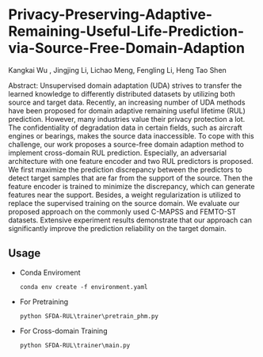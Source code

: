 # Privacy-Preserving-Adaptive-Remaining-Useful-Life-Prediction-via-Source-Free-Domain-Adaption
Kangkai Wu , Jingjing Li, Lichao Meng, Fengling Li, Heng Tao Shen

Abstract: Unsupervised domain adaptation (UDA) strives to transfer the learned knowledge to differently distributed datasets by utilizing both source and target data. Recently, an increasing number of UDA methods have been proposed for domain adaptive remaining useful lifetime (RUL) prediction. However, many industries value their privacy protection a lot. The confidentiality of degradation data in certain fields, such as aircraft engines or bearings, makes the source data inaccessible. To cope with this challenge, our work proposes a source-free domain adaption method to implement cross-domain RUL prediction. Especially, an adversarial architecture with one feature encoder and two RUL predictors is proposed. We first maximize the prediction discrepancy between the predictors to detect target samples that are far from the support of the source. Then the feature encoder is trained to minimize the discrepancy, which can generate features near the support. Besides, a weight regularization is utilized to replace the supervised training on the source domain. We evaluate our proposed approach on the commonly used C-MAPSS and FEMTO-ST datasets. Extensive experiment results demonstrate that our approach can significantly improve the prediction reliability on the target domain.

## Usage

* Conda Enviroment

    `conda env create -f environment.yaml`

* For Pretraining

    `python SFDA-RUL\trainer\pretrain_phm.py`

* For Cross-domain Training

    `python SFDA-RUL\trainer\main.py`
